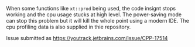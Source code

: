 When some functions like `xt::prod` being used, the code insignt stops working and the cpu usage stucks at high level. The power-saving mode can stop this problem but it will kill the whole point using a modern IDE. The cpu profiling data is also supplied in thie repository.

Issue submitted as https://youtrack.jetbrains.com/issue/CPP-17514
